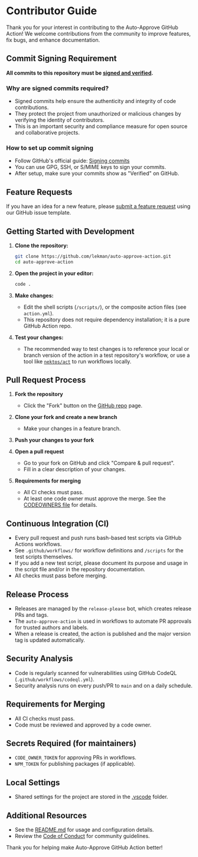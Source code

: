 # Contributor Guide

Thank you for your interest in contributing to the Auto-Approve GitHub Action! We welcome contributions from the community to improve features, fix bugs, and enhance documentation.

## Commit Signing Requirement

**All commits to this repository must be [signed and verified](https://docs.github.com/en/authentication/managing-commit-signature-verification/signing-commits).**

### Why are signed commits required?
- Signed commits help ensure the authenticity and integrity of code contributions.
- They protect the project from unauthorized or malicious changes by verifying the identity of contributors.
- This is an important security and compliance measure for open source and collaborative projects.

### How to set up commit signing
- Follow GitHub's official guide: [Signing commits](https://docs.github.com/en/authentication/managing-commit-signature-verification/signing-commits)
- You can use GPG, SSH, or S/MIME keys to sign your commits.
- After setup, make sure your commits show as "Verified" on GitHub.

## Feature Requests

If you have an idea for a new feature, please [submit a feature request](https://github.com/lekman/auto-approve-action/issues/new?template=feature_request.md) using our GitHub issue template.

## Getting Started with Development

1. **Clone the repository:**
   ```bash
   git clone https://github.com/lekman/auto-approve-action.git
   cd auto-approve-action
   ```

2. **Open the project in your editor:**
   ```bash
   code .
   ```

3. **Make changes:**
   - Edit the shell scripts (`/scripts/`), or the composite action files (see `action.yml`).
   - This repository does not require dependency installation; it is a pure GitHub Action repo.

4. **Test your changes:**
   - The recommended way to test changes is to reference your local or branch version of the action in a test repository's workflow, or use a tool like [`nektos/act`](https://github.com/nektos/act) to run workflows locally.

## Pull Request Process

1. **Fork the repository**
   - Click the "Fork" button on the [GitHub repo](https://github.com/lekman/auto-approve-action) page.

2. **Clone your fork and create a new branch**
   - Make your changes in a feature branch.

3. **Push your changes to your fork**

4. **Open a pull request**
   - Go to your fork on GitHub and click "Compare & pull request".
   - Fill in a clear description of your changes.

5. **Requirements for merging**
   - All CI checks must pass.
   - At least one code owner must approve the merge. See the [CODEOWNERS file](../.github/CODEOWNERS) for details.

## Continuous Integration (CI)
- Every pull request and push runs bash-based test scripts via GitHub Actions workflows.
- See `.github/workflows/` for workflow definitions and `/scripts` for the test scripts themselves.
- If you add a new test script, please document its purpose and usage in the script file and/or in the repository documentation.
- All checks must pass before merging.

## Release Process
- Releases are managed by the `release-please` bot, which creates release PRs and tags.
- The `auto-approve-action` is used in workflows to automate PR approvals for trusted authors and labels.
- When a release is created, the action is published and the major version tag is updated automatically.

## Security Analysis
- Code is regularly scanned for vulnerabilities using GitHub CodeQL (`.github/workflows/codeql.yml`).
- Security analysis runs on every push/PR to `main` and on a daily schedule.

## Requirements for Merging
- All CI checks must pass.
- Code must be reviewed and approved by a code owner.

## Secrets Required (for maintainers)
- `CODE_OWNER_TOKEN` for approving PRs in workflows.
- `NPM_TOKEN` for publishing packages (if applicable).

## Local Settings
- Shared settings for the project are stored in the [.vscode](../.vscode) folder.

## Additional Resources
- See the [README.md](../README.md) for usage and configuration details.
- Review the [Code of Conduct](https://github.com/lekman/auto-approve-action/blob/main/docs/CODE_OF_CONDUCT.md) for community guidelines.

Thank you for helping make Auto-Approve GitHub Action better!
